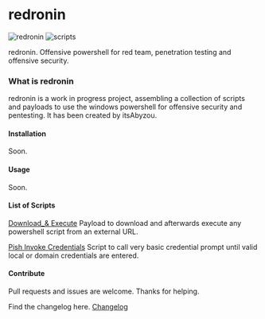 # redronin

![redronin](https://img.shields.io/badge/redronin-0.1.0-red)
![scripts](https://img.shields.io/badge/scripts-2-red)

redronin. Offensive powershell for red team, penetration testing and offensive security.

### What is redronin

redronin is a work in progress project, assembling a collection of scripts and payloads to use the windows powershell for offensive security and pentesting. It has been created by itsAbyzou.

#### Installation

Soon.

#### Usage

Soon.

#### List of Scripts

[Download_& Execute](https://github.com/itsAbyzou/redronin/blob/main/exec/download-exec.ps1)
Payload to download and afterwards execute any powershell script from an external URL.

[Pish Invoke Credentials](https://github.com/itsAbyzou/redronin/blob/main/gather/pish-invokecredentials.ps1)
Script to call very basic credential prompt until valid local or domain credentials are entered.


#### Contribute

Pull requests and issues are welcome. 
Thanks for helping.

Find the changelog here. [Changelog](https://github.com/itsAbyzou/redronin/blob/main/changelog.MD)
